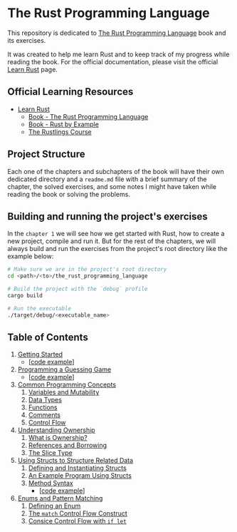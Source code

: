 # The Rust Programming Language

This repository is dedicated to [The Rust Programming Language](https://doc.rust-lang.org/book/) book and its exercises.

It was created to help me learn Rust and to keep track of my progress while reading the book. For the official documentation, please visit the official [Learn Rust](https://www.rust-lang.org/learn) page.

## Official Learning Resources
- [Learn Rust](https://www.rust-lang.org/learn)
    - [Book - The Rust Programming Language](https://doc.rust-lang.org/book/)
    - [Book - Rust by Example](https://doc.rust-lang.org/rust-by-example/)
    - [The Rustlings Course](https://github.com/rust-lang/rustlings/)

## Project Structure

Each one of the chapters and subchapters of the book will have their own dedicated directory and a `readme.md` file with a brief summary of the chapter, the solved exercises, and some notes I might have taken while reading the book or solving the problems.

## Building and running the project's exercises

In the `chapter 1` we will see how we get started with Rust, how to create a new project, compile and run it. But for the rest of the chapters, we will always build and run the exercises from the project's root directory like the example below:

```bash
# Make sure we are in the project's root directory
cd <path>/<to>/the_rust_programming_language

# Build the project with the `debug` profile
cargo build

# Run the executable
./target/debug/<executable_name>
```

## Table of Contents

1. [Getting Started](./chapters/01_getting_started/readme.md)
    - [[code example](./chapters/01_getting_started/hello_cargo/src/main.rs)]
2. [Programming a Guessing Game](./chapters/02_programming_a_guessing_game/readme.md)
    - [[code example](./chapters/02_programming_a_guessing_game/guessing_game/src/main.rs)]
3. [Common Programming Concepts](./chapters/03_common_programming_concepts/readme.md)
    1. [Variables and Mutability](./chapters/03_common_programming_concepts/1_variables_and_mutability/readme.md)
    2. [Data Types](./chapters/03_common_programming_concepts/2_data_types/readme.md)
    3. [Functions](./chapters/03_common_programming_concepts/3_functions/readme.md)
    4. [Comments](./chapters/03_common_programming_concepts/4_comments/readme.md)
    5. [Control Flow](./chapters/03_common_programming_concepts/5_control_flow/readme.md)
4. [Understanding Ownership](./chapters/04_understanding_ownership/readme.md)
    1. [What is Ownership?](./chapters/04_understanding_ownership/1_what_is_ownership/readme.md)
    2. [References and Borrowing](./chapters/04_understanding_ownership/2_references_and_borrowing/readme.md)
    3. [The Slice Type](./chapters/04_understanding_ownership/3_the_slice_type/readme.md)
5. [Using Structs to Structure Related Data](./chapters/05_using_structs_to_structure_related_data/readme.md)
    1. [Defining and Instantiating Structs](./chapters/05_using_structs_to_structure_related_data/1_defining_and_instantiating_structs/readme.md)
    2. [An Example Program Using Structs](./chapters/05_using_structs_to_structure_related_data/2_an_example_program_using_structs/readme.md)
    3. [Method Syntax](./chapters/05_using_structs_to_structure_related_data/3_method_syntax/readme.md)
        - [[code example](./chapters/05_using_structs_to_structure_related_data/3_method_syntax/src/main.rs)]
6. [Enums and Pattern Matching](./chapters/06_enums_and_pattern_matching/readme.md)
    1. [Defining an Enum](./chapters/06_enums_and_pattern_matching/1_defining_an_enum/readme.md)
    2. [The `match` Control Flow Construct](./chapters/06_enums_and_pattern_matching/2_the_match_control_flow_construct/readme.md)
    3. [Consice Control Flow with `if let`](./chapters/06_enums_and_pattern_matching/3_concise_control_flow_with_if_let/readme.md)